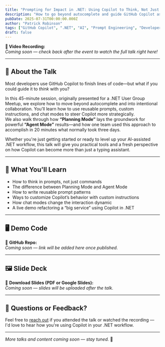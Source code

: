 ```yaml
---
title: "Prompting for Impact in .NET: Using Copilot to Think, Not Just Code"
description: "How to go beyond autocomplete and guide GitHub Copilot as a collaborator in your .NET development process."
pubDate: 2025-07-31T00:00:00.000Z
author: "Patrick Robinson"
tags: ["GitHub Copilot", ".NET", "AI", "Prompt Engineering", "Developer Productivity"]
draft: false
---
```


**🎥 Video Recording:**  
*Coming soon — check back after the event to watch the full talk right here!*

---

## 👋 About the Talk

Most developers use GitHub Copilot to finish lines of code—but what if you could guide it to *think* with you?

In this 45-minute session, originally presented for a .NET User Group Meetup, we explore how to move beyond autocomplete and into intentional collaboration. You’ll learn how to use reusable prompts, custom instructions, and chat modes to steer Copilot more strategically.  
We also walk through how **“Planning Mode”** lays the groundwork for powerful **“Agent Mode”** results—and how one team used this approach to accomplish in 20 minutes what normally took three days.

Whether you're just getting started or ready to level up your AI-assisted .NET workflow, this talk will give you practical tools and a fresh perspective on how Copilot can become more than just a typing assistant.

---

## 🧠 What You'll Learn

- How to think in prompts, not just commands  
- The difference between Planning Mode and Agent Mode  
- How to write reusable prompt patterns  
- Ways to customize Copilot’s behavior with custom instructions  
- How chat modes change the interaction dynamic  
- A live demo refactoring a “big service” using Copilot in .NET

---

## 🖥️ Demo Code

🔗 **GitHub Repo:**  
*Coming soon — link will be added here once published.*

---

## 🖼️ Slide Deck

📎 **Download Slides (PDF or Google Slides):**  
*Coming soon — slides will be uploaded after the talk.*

---

## 💬 Questions or Feedback?

Feel free to [reach out](mailto:patrick@onpardev.com) if you attended the talk or watched the recording — I'd love to hear how you're using Copilot in your .NET workflow.

---

*More talks and content coming soon — stay tuned.* 🙌
